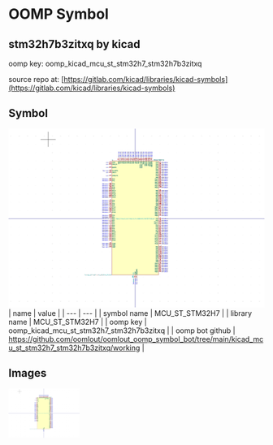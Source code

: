 # OOMP Symbol  
## stm32h7b3zitxq  by kicad  
  
oomp key: oomp_kicad_mcu_st_stm32h7_stm32h7b3zitxq  
  
source repo at: [https://gitlab.com/kicad/libraries/kicad-symbols](https://gitlab.com/kicad/libraries/kicad-symbols)  
## Symbol  
  
[![working.png](working_600.png)](working.png)  
| name | value | 
| --- | --- | 
| symbol name | MCU_ST_STM32H7 | 
| library name | MCU_ST_STM32H7 | 
| oomp key | oomp_kicad_mcu_st_stm32h7_stm32h7b3zitxq | 
| oomp bot github | https://github.com/oomlout/oomlout_oomp_symbol_bot/tree/main/kicad_mcu_st_stm32h7_stm32h7b3zitxq/working | 
## Images  
  
[![working.png](working_140.png)](working.png)  
